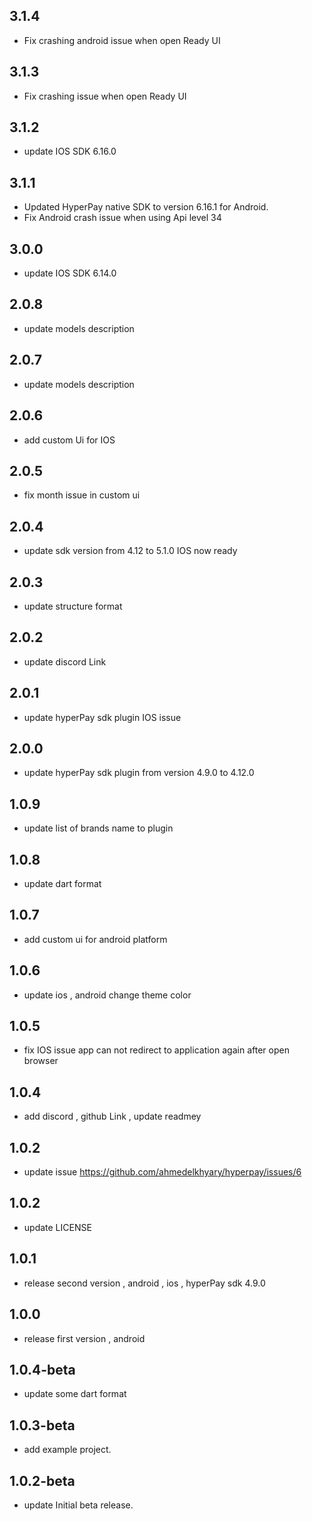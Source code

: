 ## 3.1.4
* Fix crashing android issue when open Ready UI

## 3.1.3
* Fix crashing issue when open Ready UI

## 3.1.2
* update IOS SDK 6.16.0

## 3.1.1
* Updated HyperPay native SDK to version 6.16.1 for Android.
* Fix Android crash issue when using Api level 34

## 3.0.0
* update IOS SDK 6.14.0

## 2.0.8
* update models description

## 2.0.7
* update models description

## 2.0.6
* add custom Ui for IOS

## 2.0.5
* fix month issue in custom ui

## 2.0.4
* update sdk version from 4.12 to 5.1.0 IOS now ready

## 2.0.3
* update structure format

## 2.0.2
* update discord Link

## 2.0.1
* update hyperPay sdk plugin IOS issue

## 2.0.0
* update hyperPay sdk plugin from version 4.9.0 to 4.12.0

## 1.0.9
* update list of brands name to plugin

## 1.0.8
* update dart format

## 1.0.7
* add custom ui for android platform

## 1.0.6
* update ios , android change theme color

## 1.0.5
* fix IOS issue app can not redirect to application again after open browser

## 1.0.4
* add discord , github Link , update readmey

## 1.0.2
* update issue https://github.com/ahmedelkhyary/hyperpay/issues/6

## 1.0.2
* update LICENSE

## 1.0.1
* release second version , android , ios , hyperPay sdk 4.9.0

## 1.0.0
* release first version , android 

## 1.0.4-beta
* update some dart format

## 1.0.3-beta
* add example project.

## 1.0.2-beta
* update Initial beta release.

